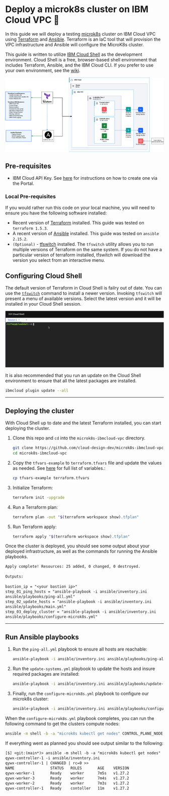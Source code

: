 # Deploy a microk8s cluster on IBM Cloud VPC :rocket:

In this guide we will deploy a testing [microk8s][microk8s-homepage] cluster on IBM Cloud VPC using [Terraform][terraform-homepage] and [Ansible][ansible-homepage]. Terraform is an IaC tool that will provision the VPC infrastructure and Ansible will configure the MicroK8s cluster.

This guide is written to utilize [IBM Cloud Shell][cloud-shell] as the development environment. Cloud Shell is a free, browser-based shell environment that includes Terraform, Ansible, and the IBM Cloud CLI. If you prefer to use your own environment, see the [wiki][repo-wiki]. 

![Microk8s on IBM Cloud VPC](./vpc-microk8s.png)

## Pre-requisites

- IBM Cloud API Key. See [here](https://cloud.ibm.com/docs/account?topic=account-userapikey#create_user_key) for instructions on how to create one via the Portal.

### Local Pre-requisites

If you would rather run this code on your local machine, you will need to ensure you have the following software installed:

- Recent version of [Terraform][terraform-install] installed. This guide was tested on `terraform 1.5.3`.
- A recent version of [Ansible][ansible-install] installed. This guide was tested on `ansible 2.15.2`.
- `(Optional)` - [tfswitch][tfswitch-install] installed. The `tfswitch` utility allows you to run multiple versions of Terraform on the same system. If you do not have a particular version of terraform installed, tfswitch will download the version you select from an interactive menu.

## Configuring Cloud Shell

The default version of Terraform in Cloud Shell is failry out of date. You can use the [`tfswitch`](https://tfswitch.warrensbox.com/) command to install a newer version. Invoking `tfswitch` will present a menu of available versions. Select the latest version and it will be installed in your Cloud Shell session.

![Using tfswitch in Cloud Shell](./tfswitch-cloudshell.gif)

It is also recommended that you run an update on the Cloud Shell environment to ensure that all the latest packages are installed.

```bash
ibmcloud plugin update --all 
```

***

## Deploying the cluster

With Cloud Shell up to date and the latest Terraform installed, you can start deploying the cluster.

1. Clone this repo and `cd` into the `microk8s-ibmcloud-vpc` directory.

    ```bash
    git clone https://github.com/cloud-design-dev/microk8s-ibmcloud-vpc.git
    cd microk8s-ibmcloud-vpc
    ```

1. Copy the `tfvars-example` to `terraform.tfvars` file and update the values as needed. See [here](./INFO.md) for full list of variables.:

    ```bash
    cp tfvars-example terraform.tfvars
    ```

1. Initialize Terraform:

    ```bash
    terraform init -upgrade
    ```

1. Run a Terraform plan:

    ```bash
    terraform plan -out "$(terraform workspace show).tfplan" 
    ```

1. Run Terraform apply:

    ```bash
    terraform apply "$(terraform workspace show).tfplan"
    ```

Once the cluster is deployed, you should see some output about your deployed infrastructure, as well as the commands for running the Ansible playbooks.

```text
Apply complete! Resources: 25 added, 0 changed, 0 destroyed.

Outputs:

bastion_ip = "<your bastion ip>"
step_01_ping_hosts = "ansible-playbook -i ansible/inventory.ini  ansible/playbooks/ping-all.yml"
step_02_update_hosts = "ansible-playbook -i ansible/inventory.ini ansible/playbooks/main.yml"
step_03_deploy_cluster = "ansible-playbook -i ansible/inventory.ini ansible/playbooks/configure-microk8s.yml"
```

***

## Run Ansible playbooks

1. Run the `ping-all.yml` playbook to ensure all hosts are reachable:

    ```bash
    ansible-playbook -i ansible/inventory.ini ansible/playbooks/ping-all.yml
    ```

1. Run the `update-systems.yml` playbook to update the hosts and insure required packages are installed:

    ```bash
    ansible-playbook -i ansible/inventory.ini ansible/playbooks/update-systems.yml
    ```

1. Finally, run the `configure-microk8s.yml` playbook to configure our microk8s cluster:

    ```bash
    ansible-playbook -i ansible/inventory.ini ansible/playbooks/configure-microk8s.yml
    ```

When the `configure-microk8s.yml` playbook completes, you can run the following command to get the clusters compute nodes:

```bash
ansible -m shell -b -a "microk8s kubectl get nodes" CONTROL_PLANE_NODE -i ansible/inventory.ini 
```

If everything went as planned you should see output similar to the following:

```text
[$] <git:(main*)> ansible -m shell -b -a "microk8s kubectl get nodes" qywx-controller-1 -i ansible/inventory.ini
qywx-controller-1 | CHANGED | rc=0 >>
NAME                STATUS   ROLES       AGE    VERSION
qywx-worker-1       Ready    worker      7m5s   v1.27.2
qywx-worker-3       Ready    worker      7m4s   v1.27.2
qywx-worker-2       Ready    worker      7m3s   v1.27.2
qywx-controller-1   Ready    contoller   11m    v1.27.2
```

[cloud-shell]: https://cloud.ibm.com/shell
[repo-wiki]: https://github.com/cloud-design-dev/microk8s-ibmcloud-vpc/wiki
[terraform-homepage]: https://www.terraform.io/
[ansible-homepage]: https://www.ansible.com/
[microk8s-homepage]: https://microk8s.io/
[ansible-install]: https://docs.ansible.com/ansible/latest/installation_guide/intro_installation.html#installing-and-upgrading-ansible
[terraform-install]: https://developer.hashicorp.com/terraform/tutorials/aws-get-started/install-cli
[tfswitch-install]: https://tfswitch.warrensbox.com/
